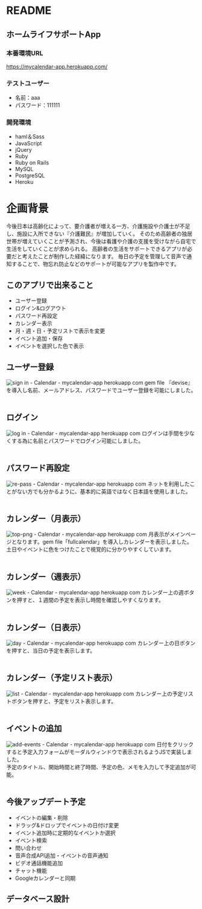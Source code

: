 # README

## ホームライフサポートApp


### 本番環境URL
https://mycalendar-app.herokuapp.com/


### テストユーザー
* 名前：aaa
* パスワード：111111


### 開発環境
* haml＆Sass
* JavaScript
* jQuery
* Ruby
* Ruby on Rails
* MySQL
* PostgreSQL
* Heroku


# 企画背景
今後日本は高齢化によって、要介護者が増える一方、介護施設や介護士が不足し、施設に入所できない『介護難民』が増加していく。
そのため高齢者の独居世帯が増えていくことが予測され、今後は看護や介護の支援を受けながら自宅で生活をしていくことが求められる。
高齢者の生活をサポートできるアプリが必要だと考えたことが制作した経緯になります。
毎日の予定を管理して音声で通知することで、物忘れ防止などのサポートが可能なアプリを製作中です。


## このアプリで出来ること
* ユーザー登録
* ログイン&ログアウト
* パスワード再設定
* カレンダー表示
* 月・週・日・予定リストで表示を変更
* イベント追加・保存
* イベントを選択した色で表示

## ユーザー登録
![sign in - Calendar - mycalendar-app herokuapp com](https://user-images.githubusercontent.com/61701275/82155131-908ac880-98ad-11ea-8b7d-d826d3c227c3.png)
gem file 『devise』を導入し名前、メールアドレス、パスワードでユーザー登録を可能にしました。
<br>
<br>

## ログイン
![log in - Calendar - mycalendar-app herokuapp com](https://user-images.githubusercontent.com/61701275/82155124-82d54300-98ad-11ea-84ad-3ad8393b6763.png)
ログインは手間を少なくする為に名前とパスワードでログイン可能にしました。
<br>
<br>

## パスワード再設定
![re-pass - Calendar - mycalendar-app herokuapp com](https://user-images.githubusercontent.com/61701275/82155144-b0ba8780-98ad-11ea-825e-71fa7225debd.png)
ネットを利用したことがない方でも分かるように、基本的に英語ではなく日本語を使用しました。
<br>
<br>
## カレンダー（月表示）
![top-png - Calendar - mycalendar-app herokuapp com](https://user-images.githubusercontent.com/61701275/82154781-3852c700-98ab-11ea-8352-e8f973c0a453.png)
月表示がメインページとなります。gem file「fullcalendar」を導入しカレンダーを表示しました。<br>土日やイベントに色をつけたことで視覚的に分かりやすくしています。
<br>
<br>

## カレンダー（週表示）
![week - Calendar - mycalendar-app herokuapp com](https://user-images.githubusercontent.com/61701275/82154851-a8614d00-98ab-11ea-84c8-a2d7ccded09a.png)
カレンダー上の週ボタンを押すと、１週間の予定を表示し時間を確認しやすくなります。
<br>
<br>
## カレンダー（日表示）
![day - Calendar - mycalendar-app herokuapp com](https://user-images.githubusercontent.com/61701275/82154885-de9ecc80-98ab-11ea-9700-cd0434bcaeeb.png)
カレンダー上の日ボタンを押すと、当日の予定を表示します。
<br>
<br>
## カレンダー（予定リスト表示）
![list - Calendar - mycalendar-app herokuapp com](https://user-images.githubusercontent.com/61701275/82154917-10179800-98ac-11ea-84b0-777e5b1e59ad.png)
カレンダー上の予定リストボタンを押すと、予定をリスト表示します。
<br>
<br>
## イベントの追加
![add-events - Calendar - mycalendar-app herokuapp com](https://user-images.githubusercontent.com/61701275/82155040-1e19e880-98ad-11ea-9214-cd2934df9851.png)
日付をクリックすると予定入力フォームがモーダルウィンドウで表示されるようJSで実装しました。<br>予定のタイトル、開始時間と終了時間、予定の色、メモを入力して予定追加が可能。
<br>
<br>
## 今後アップデート予定
* イベントの編集・削除
* ドラッグ&ドロップでイベントの日付け変更
* イベント追加時に定期的なイベントか選択
* イベント検索
* 問い合わせ
* 音声合成API追加・イベントの音声通知
* ビデオ通話機能追加
* チャット機能
* Googleカレンダーと同期

## データベース設計
